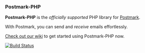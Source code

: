 ### Postmark-PHP

**Postmark-PHP** is the _officially supported_ PHP library for [Postmark](http://postmarkapp.com).

With Postmark, you can send and _receive_ emails effortlessly.

[Check out our wiki](https://github.com/ActiveCampaign/postmark-php/wiki/Getting-Started) to get started using Postmark-PHP now.

[![Build Status](https://circleci.com/gh/ActiveCampaign/postmark-php.svg?style=shield)](https://circleci.com/gh/ActiveCampaign/postmark-php)

